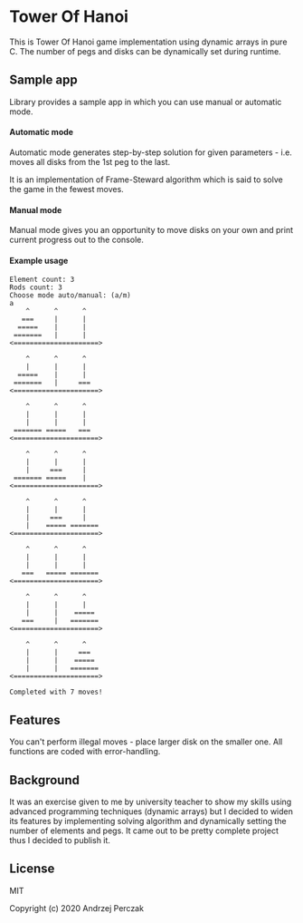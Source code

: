 # Tower Of Hanoi

This is Tower Of Hanoi game implementation using dynamic arrays in pure C.
The number of pegs and disks can be dynamically set during runtime.

## Sample app
Library provides a sample app in which you can use manual or automatic mode.

#### Automatic mode
Automatic mode generates step-by-step solution for given parameters -
i.e. moves all disks from the 1st peg to the last.

It is an implementation of Frame-Steward algorithm which is said to
solve the game in the fewest moves.

#### Manual mode
Manual mode gives you an opportunity to move disks on your own and
print current progress out to the console.

#### Example usage
```
Element count: 3
Rods count: 3
Choose mode auto/manual: (a/m)
a
    ^      ^      ^   
   ===     |      |   
  =====    |      |   
 =======   |      |   
<=====================>

    ^      ^      ^   
    |      |      |   
  =====    |      |   
 =======   |     ===  
<=====================>

    ^      ^      ^   
    |      |      |   
    |      |      |   
 ======= =====   ===  
<=====================>

    ^      ^      ^   
    |      |      |   
    |     ===     |   
 ======= =====    |   
<=====================>

    ^      ^      ^   
    |      |      |   
    |     ===     |   
    |    ===== =======
<=====================>

    ^      ^      ^   
    |      |      |   
    |      |      |   
   ===   ===== =======
<=====================>

    ^      ^      ^   
    |      |      |   
    |      |    ===== 
   ===     |   =======
<=====================>

    ^      ^      ^   
    |      |     ===  
    |      |    ===== 
    |      |   =======
<=====================>

Completed with 7 moves!
```

## Features
You can't perform illegal moves - place larger disk on the smaller one.
All functions are coded with error-handling.

## Background
It was an exercise given to me by university teacher to show my
skills using advanced programming techniques (dynamic arrays)
but I decided to widen its features by implementing solving algorithm
and dynamically setting the number of elements and pegs. It came out to
be pretty complete project thus I decided to publish it.

## License

MIT

Copyright (c) 2020 Andrzej Perczak
